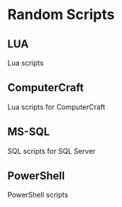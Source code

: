 # Random Scripts

## LUA

Lua scripts

## ComputerCraft

Lua scripts for ComputerCraft

## MS-SQL

SQL scripts for SQL Server

## PowerShell

PowerShell scripts
